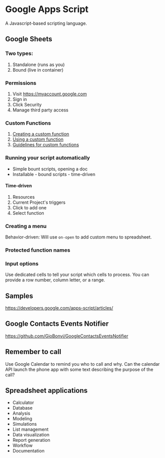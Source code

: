 # Google Apps Script

A Javascript-based scripting language.

## Google Sheets

### Two types:

1. Standalone (runs as you)
2. Bound (live in container)

### Permissions

1. Visit https://myaccount.google.com
2. Sign in
3. Click Security
4. Manage third party access

### Custom Functions
1. [Creating a custom function](https://developers.google.com/apps-script/guides/sheets/functions#creating_a_custom_function)
2. [Using a custom function](https://developers.google.com/apps-script/guides/sheets/functions#using_a_custom_function)
3. [Guidelines for custom functions](https://developers.google.com/apps-script/guides/sheets/functions#guidelines_for_custom_functions)

### Running your script automatically

- Simple bount scripts, opening a doc
- Installable - bound scripts - time-driven

#### Time-driven
1. Resources
2. Current Project's triggers
3. Click to add one
4. Select function

### Creating a menu

Behavior-driven: Will use `on-open` to add custom menu to spreadsheet.

### Protected function names

### Input options

Use dedicated cells to tell your script which cells to process.
You can provide a row number, column letter, or a range.

## Samples
https://developers.google.com/apps-script/articles/

## Google Contacts Events Notifier
https://github.com/GioBonvi/GoogleContactsEventsNotifier

## Remember to call
Use Google Calendar to remind you who to call and why.
Can the calendar API launch the phone app with some text describing the purpose of the call?

## Spreadsheet applications

- Calculator
- Database
- Analysis
- Modeling
- Simulations
- List management
- Data visualization
- Report generation
- Workflow
- Documentation
